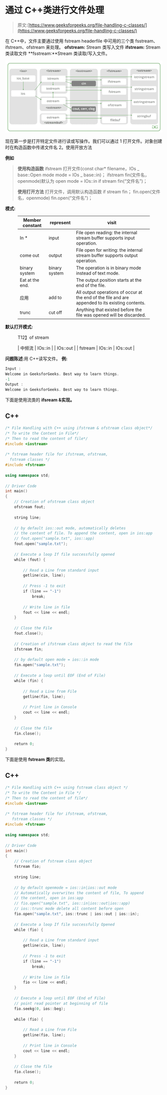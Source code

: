 # 通过 C++类进行文件处理

> 原文:[https://www.geeksforgeeks.org/file-handling-c-classes/](https://www.geeksforgeeks.org/file-handling-c-classes/)

在 C++中，文件主要通过使用 fstream headerfile 中可用的三个类 fsstream、ifstream、ofstream 来处理。
**ofstream:** Stream 类写入文件
**ifstream:** Stream 类读取文件
**fsstream:**Stream 类读取/写入文件。

![](img/6b4ef70b42e3939b088543f2cbeb330e.png)

现在第一步是打开特定文件进行读或写操作。我们可以通过
1 打开文件。对象创建时在构造函数中传递文件名
2。使用开放方法

**例如**

> **使用构造函数**
> ifstream 打开文件(const char* filename，IOs _ base::Open mode mode = IOs _ base::in)；
> ifstream fin(文件名，openmode)默认为 open mode = IOs::in
> if stream fin(“文件名”)；
> 
> **使用打开方法**
> 打开文件，调用默认构造函数
> if stream fin；
> fin.open(文件名，openmode)
> fin.open(“文件名”)；

**模式:**

<figure class="table">

| Member constant | represent | visit |
| --- | --- | --- |
| In * | input | File open reading: the internal stream buffer supports input operation. |
| come out | output | File open for writing: the internal stream buffer supports output operation. |
| binary system | binary system | The operation is in binary mode instead of text mode. |
| Eat at the end. |  | The output position starts at the end of the file. |
| 应用 | add to | All output operations of occur at the end of the file and are appended to its existing contents. |
| trunc | cut off | Anything that existed before the file was opened will be discarded. |

</figure>

**默认打开模式:**

<figure class="table">T12】of stream

| 中频流 | IOs::in |
| IOs::out |
| fstream | IOs::in &#124; IOs::out |

</figure>

**问题陈述**:用 C++读写文件。
**例:**

```cpp
Input : 
Welcome in GeeksforGeeks. Best way to learn things.
-1
Output : 
Welcome in GeeksforGeeks. Best way to learn things.
```

下面是使用流类的 **ifsream &实现。**

## C++

```cpp
/* File Handling with C++ using ifstream & ofstream class object*/
/* To write the Content in File*/
/* Then to read the content of file*/
#include <iostream>

/* fstream header file for ifstream, ofstream,
  fstream classes */
#include <fstream>

using namespace std;

// Driver Code
int main()
{
    // Creation of ofstream class object
    ofstream fout;

    string line;

    // by default ios::out mode, automatically deletes
    // the content of file. To append the content, open in ios:app
    // fout.open("sample.txt", ios::app)
    fout.open("sample.txt");

    // Execute a loop If file successfully opened
    while (fout) {

        // Read a Line from standard input
        getline(cin, line);

        // Press -1 to exit
        if (line == "-1")
            break;

        // Write line in file
        fout << line << endl;
    }

    // Close the File
    fout.close();

    // Creation of ifstream class object to read the file
    ifstream fin;

    // by default open mode = ios::in mode
    fin.open("sample.txt");

    // Execute a loop until EOF (End of File)
    while (fin) {

        // Read a Line from File
        getline(fin, line);

        // Print line in Console
        cout << line << endl;
    }

    // Close the file
    fin.close();

    return 0;
}
```

下面是使用 **fstream 类**的实现。

## C++

```cpp
/* File Handling with C++ using fstream class object */
/* To write the Content in File */
/* Then to read the content of file*/
#include <iostream>

/* fstream header file for ifstream, ofstream,
   fstream classes */
#include <fstream>

using namespace std;

// Driver Code
int main()
{
    // Creation of fstream class object
    fstream fio;

    string line;

    // by default openmode = ios::in|ios::out mode
    // Automatically overwrites the content of file, To append
    // the content, open in ios:app
    // fio.open("sample.txt", ios::in|ios::out|ios::app)
    // ios::trunc mode delete all content before open
    fio.open("sample.txt", ios::trunc | ios::out | ios::in);

    // Execute a loop If file successfully Opened
    while (fio) {

        // Read a Line from standard input
        getline(cin, line);

        // Press -1 to exit
        if (line == "-1")
            break;

        // Write line in file
        fio << line << endl;
    }

    // Execute a loop until EOF (End of File)
    // point read pointer at beginning of file
    fio.seekg(0, ios::beg);

    while (fio) {

        // Read a Line from File
        getline(fio, line);

        // Print line in Console
        cout << line << endl;
    }

    // Close the file
    fio.close();

    return 0;
}
```
